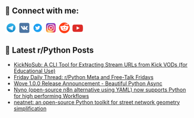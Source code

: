 ## 🔎 Connect with me:
[<img src="https://github.com/bullbesh/bullbesh/blob/main/images/Telegram.png" width="32" height="32" />](https://t.me/bullbesh)
[<img src="https://github.com/bullbesh/bullbesh/blob/main/images/VK.png" width="32" height="32" />](https://vk.com/bullbesh)
[<img src="https://github.com/bullbesh/bullbesh/blob/main/images/Twitter.png" width="32" height="32" />](https://twitter.com/bullbesh1)
[<img src="https://github.com/bullbesh/bullbesh/blob/main/images/Instagram.png" width="32" height="32" />](https://www.instagram.com/bullbesh)
[<img src="https://github.com/bullbesh/bullbesh/blob/main/images/Reddit.png" width="32" height="32" />](https://www.reddit.com/user/bullbesh)
[<img src="https://github.com/bullbesh/bullbesh/blob/main/images/YouTube.png" width="32" height="32" />](https://www.youtube.com/channel/UCtfjRs6uzgq5mfm8S06WTcg)

## 📕 Latest r/Python Posts
<!-- BLOG-POST-LIST:START -->
- [KickNoSub: A CLI Tool for Extracting Stream URLs from Kick VODs &lpar;for Educational Use&rpar;](https://www.reddit.com/r/Python/comments/1oejm1a/kicknosub_a_cli_tool_for_extracting_stream_urls/)
- [Friday Daily Thread: r/Python Meta and Free-Talk Fridays](https://www.reddit.com/r/Python/comments/1oej7tv/friday_daily_thread_rpython_meta_and_freetalk/)
- [Wove 1.0.0 Release Announcement - Beautiful Python Async](https://www.reddit.com/r/Python/comments/1oei7fa/wove_100_release_announcement_beautiful_python/)
- [Nyno &lpar;open-source n8n alternative using YAML&rpar; now supports Python for high performing Workflows](https://www.reddit.com/r/Python/comments/1oeg83l/nyno_opensource_n8n_alternative_using_yaml_now/)
- [neatnet: an open-source Python toolkit for street network geometry simplification](https://www.reddit.com/r/Python/comments/1oefhu1/neatnet_an_opensource_python_toolkit_for_street/)
<!-- BLOG-POST-LIST:END -->
